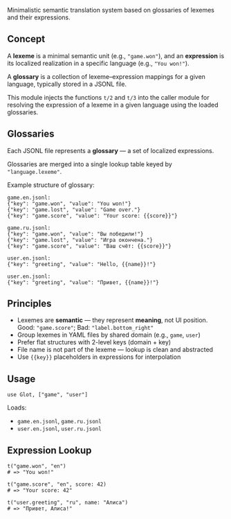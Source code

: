 Minimalistic semantic translation system based on glossaries of lexemes and their expressions.

## Concept

A **lexeme** is a minimal semantic unit (e.g., `"game.won"`), and an **expression**
is its localized realization in a specific language (e.g., `"You won!"`).

A **glossary** is a collection of lexeme–expression mappings for a given language,
typically stored in a JSONL file.

This module injects the functions `t/2` and `t/3` into the caller module for resolving
the expression of a lexeme in a given language using the loaded glossaries.

## Glossaries

Each JSONL file represents a **glossary** — a set of localized expressions.

Glossaries are merged into a single lookup table keyed by `"language.lexeme"`.

Example structure of glossary:

    game.en.jsonl:
    {"key": "game.won", "value": "You won!"}
    {"key": "game.lost", "value": "Game over."}
    {"key": "game.score", "value": "Your score: {{score}}"}
      
    game.ru.jsonl:
    {"key": "game.won", "value": "Вы победили!"}
    {"key": "game.lost", "value": "Игра окончена."}
    {"key": "game.score", "value": "Ваш счёт: {{score}}"}

    user.en.jsonl: 
    {"key": "greeting", "value": "Hello, {{name}}!"}

    user.en.jsonl: 
    {"key": "greeting", "value": "Привет, {{name}}!"}


## Principles

  * Lexemes are **semantic** — they represent **meaning**, not UI position.
    Good: `"game.score"`; Bad: `"label.bottom_right"`
  * Group lexemes in YAML files by shared domain (e.g., `game`, `user`)
  * Prefer flat structures with 2-level keys (domain + key)
  * File name is not part of the lexeme — lookup is clean and abstracted
  * Use `{{key}}` placeholders in expressions for interpolation

## Usage

    use Glot, ["game", "user"]

Loads:

  - `game.en.jsonl`, `game.ru.jsonl`
  - `user.en.jsonl`, `user.ru.jsonl`

## Expression Lookup

    t("game.won", "en")
    # => "You won!"

    t("game.score", "en", score: 42)
    # => "Your score: 42"

    t("user.greeting", "ru", name: "Алиса")
    # => "Привет, Алиса!"
